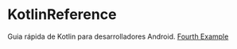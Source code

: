 # KotlinReference
Guia rápida  de Kotlin para desarrolladores Android. 
[Fourth Example](http://www.fourthexample.com) 
